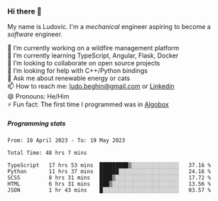 ### Hi there 👋

My name is Ludovic. I'm a *mechanical* engineer aspiring to become a *software* engineer.

 🔭 I’m currently working on a wildfire management platform<br/>
 🌱 I’m currently learning TypeScript, Angular, Flask, Docker<br/>
 👯 I’m looking to collaborate on open source projects<br/>
 🤔 I’m looking for help with C++/Python bindings<br/>
 💬 Ask me about renewable energy or cats<br/>
 📫 How to reach me: ludo.beghin@gmail.com or [Linkedin](https://www.linkedin.com/in/ludovic-beghin/)<br/>
 😄 Pronouns: He/Him<br/>
 ⚡ Fun fact: The first time I programmed was in [Algobox](https://fr.wikipedia.org/wiki/Algobox)<br/>

##### Programming stats
<!--START_SECTION:waka-->

```text
From: 19 April 2023 - To: 19 May 2023

Total Time: 48 hrs 7 mins

TypeScript   17 hrs 53 mins  █████████▒░░░░░░░░░░░░░░░   37.16 %
Python       11 hrs 37 mins  ██████░░░░░░░░░░░░░░░░░░░   24.16 %
SCSS         8 hrs 31 mins   ████▒░░░░░░░░░░░░░░░░░░░░   17.72 %
HTML         6 hrs 31 mins   ███▒░░░░░░░░░░░░░░░░░░░░░   13.56 %
JSON         1 hr 43 mins    █░░░░░░░░░░░░░░░░░░░░░░░░   03.57 %
```

<!--END_SECTION:waka-->
